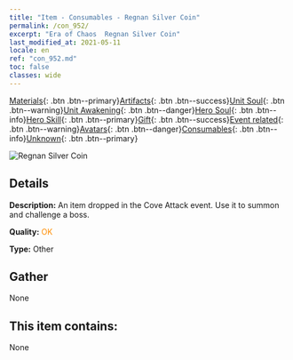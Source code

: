 ```yaml
---
title: "Item - Consumables - Regnan Silver Coin"
permalink: /con_952/
excerpt: "Era of Chaos  Regnan Silver Coin"
last_modified_at: 2021-05-11
locale: en
ref: "con_952.md"
toc: false
classes: wide
---
```

 [Materials](/Items/){: .btn .btn--primary}[Artifacts](/Items/Artifacts/){: .btn .btn--success}[Unit Soul](/Items/UnitSoul/){: .btn .btn--warning}[Unit Awakening](/Items/UnitAwakening/){: .btn .btn--danger}[Hero Soul](/Items/HeroSoul/){: .btn .btn--info}[Hero Skill](/Items/HeroSkill/){: .btn .btn--primary}[Gift](/Items/Gift/){: .btn .btn--success}[Event related](/Items/Events/){: .btn .btn--warning}[Avatars](/Items/Avatars/){: .btn .btn--danger}[Consumables](/Items/Consumables/){: .btn .btn--info}[Unknown](/Items/Unknown/){: .btn .btn--primary}

 ![Regnan Silver Coin](/images/t/i_40047.png)

## Details
 **Description:** An item dropped in the Cove Attack event. Use it to summon and challenge a boss.

 **Quality:** <span style="color: #FF8C00">OK</span>

 **Type:** Other

## Gather

  None

## This item contains:

  None

